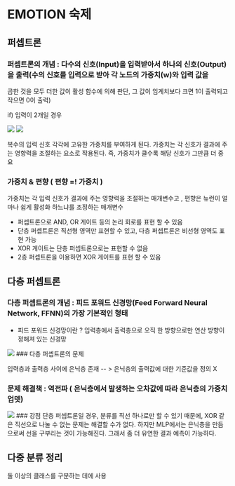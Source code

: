 # EMOTION 숙제
## 퍼셉트론
### 퍼셉트론의 개념 : 다수의 신호(Input)을 입력받아서 하나의 신호(Output)을 출력(수의 신호를 입력으로 받아 각 노드의 가중치(w)와 입력 값을
곱한 것을 모두 더한 값이 활성 함수에 의해 판단, 그 값이 임계치보다 크면 1이 출력되고 작으면 0이 출력)

if) 입력이 2개일 경우

<img src=https://t1.daumcdn.net/cfile/tistory/996096345A65F14C0A> <img src=https://t1.daumcdn.net/cfile/tistory/99DB45455A65F23F23>

복수의 입력 신호 각각에 고유한 가중치를 부여하게 된다. 가중치는 각 신호가 결과에 주는 영향력을 조절하는 요소로 작용된다. 
즉, 가중치가 클수록 해당 신호가 그만큼 더 중요
### 가중치 & 편향 ( 편향 =! 가중치 )
가중치는 각 입력 신호가 결과에 주는 영향력을 조절하는 매개변수고 , 편향은 뉴런이 얼마나 쉽게 활성화 하느냐를 조정하는 매개변수
* 퍼셉트론으로 AND, OR 게이트 등의 논리 회로를 표현 할 수 있음
* 단층 퍼셉트론은 직선형 영역만 표현할 수 있고, 다층 퍼셉트론은 비선형 영역도 표현 가능
* XOR 게이트는 단층 퍼셉트론으로는 표현할 수 없음
* 2층 퍼셉트론을 이용하면 XOR 게이트를 표현 할 수 있음

## 다층 퍼셉트론
### 다층 퍼셉트론의 개념 : 피드 포워드 신경망(Feed Forward Neural Network, FFNN)의 가장 기본적인 형태
* 피드 포워드 신경망이란 ? 입력층에서 출력층으로 오직 한 방향으로만 연산 방향이 정해져 있는 신경망
<img src = https://t1.daumcdn.net/cfile/tistory/27187740535A2A282B>
### 다층 퍼셉트론의 문제 

입력층과 출력층 사이에 은닉층 존재  -- > 은닉층의 출력값에 대한 기준값을 정의 X
### 문제 해결책 : 역전파 ( 은닉층에서 발생하는 오차값에 따라 은닉층의 가중치 업뎃)
<img src= http://www.datamarket.kr/xe/files/attach/images/24883/245/026/9b5124fdd4457ec8780ac32c10a3b38f.JPG>
### 강점 
단층 퍼셉트론일 경우, 분류를 직선 하나로만 할 수 있기 때문에, XOR 같은 직선으로 나눌 수 없는 문제는 해결할 수가 없다. 하지만 MLP에서는 은닉층을 만듬으로써 선을 구부리는 것이 가능해진다. 그래서 좀 더 유연한 결과 예측이 가능하다.

## 다중 분류 정리
둘 이상의 클래스를 구분하는 데에 사용
